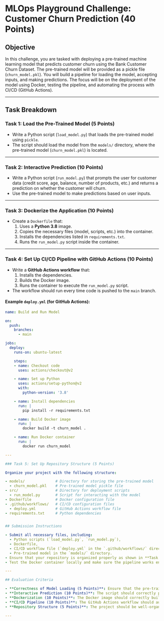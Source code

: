 # MLOps Playground Challenge: Customer Churn Prediction (40 Points)

## Objective

In this challenge, you are tasked with deploying a pre-trained machine learning model that predicts customer churn using the Bank Customer Churn Dataset. The pre-trained model will be provided as a pickle file (`churn_model.pkl`). You will build a pipeline for loading the model, accepting inputs, and making predictions. The focus will be on the deployment of the model using Docker, testing the pipeline, and automating the process with CI/CD (GitHub Actions).

---

## Task Breakdown

### Task 1: Load the Pre-Trained Model (5 Points)

- Write a Python script (`load_model.py`) that loads the pre-trained model using `pickle`.
- The script should load the model from the `models/` directory, where the pre-trained model (`churn_model.pkl`) is located.

---

### Task 2: Interactive Prediction (10 Points)

- Write a Python script (`run_model.py`) that prompts the user for customer data (credit score, age, balance, number of products, etc.) and returns a prediction on whether the customer will churn.
- Use the pre-trained model to make predictions based on user inputs.

---

### Task 3: Dockerize the Application (10 Points)

- Create a `Dockerfile` that:
  1. Uses a **Python 3.8** image.
  2. Copies the necessary files (model, scripts, etc.) into the container.
  3. Installs the dependencies listed in `requirements.txt`.
  4. Runs the `run_model.py` script inside the container.

---

### Task 4: Set Up CI/CD Pipeline with GitHub Actions (10 Points)

- Write a **GitHub Actions workflow** that:
  1. Installs the dependencies.
  2. Builds the Docker image.
  3. Runs the container to execute the `run_model.py` script.
- The workflow should run every time code is pushed to the `main` branch.
  
#### Example `deploy.yml` (for GitHub Actions):
```yaml
name: Build and Run Model

on:
  push:
    branches:
      - main

jobs:
  deploy:
    runs-on: ubuntu-latest

    steps:
    - name: Checkout code
      uses: actions/checkout@v2

    - name: Set up Python
      uses: actions/setup-python@v2
      with:
        python-version: '3.8'

    - name: Install dependencies
      run: |
        pip install -r requirements.txt

    - name: Build Docker image
      run: |
        docker build -t churn_model .

    - name: Run Docker container
      run: |
        docker run churn_model

---

### Task 5: Set Up Repository Structure (5 Points)

Organize your project with the following structure:

- models/              # Directory for storing the pre-trained model
  - churn_model.pkl    # Pre-trained model pickle file
- src/                 # Directory for deployment scripts
  - run_model.py       # Script for interacting with the model
- Dockerfile           # Docker configuration file
- .github/workflows/   # CI/CD configuration files
  - deploy.yml         # GitHub Actions workflow file
- requirements.txt     # Python dependencies


## Submission Instructions

- Submit all necessary files, including:
  - Python scripts (`load_model.py`, `run_model.py`),
  - Dockerfile,
  - CI/CD workflow file (`deploy.yml` in the `.github/workflows/` directory),
  - Pre-trained model in the `models/` directory.
- Ensure that your repository is organized properly as shown in **Task 5**.
- Test the Docker container locally and make sure the pipeline works end-to-end.

---

## Evaluation Criteria

- **Correctness of Model Loading (5 Points)**: Ensure that the pre-trained model is loaded correctly from the `models/` directory.
- **Interactive Prediction (10 Points)**: The script should correctly prompt the user for input and return a prediction on customer churn.
- **Dockerization (10 Points)**: The Docker image should correctly build the container and run the model for predictions.
- **CI/CD Pipeline (10 Points)**: The GitHub Actions workflow should automate the build and execution of the Docker container.
- **Repository Structure (5 Points)**: The project should be well-organized with a clear directory structure and proper CI/CD setup.

---

